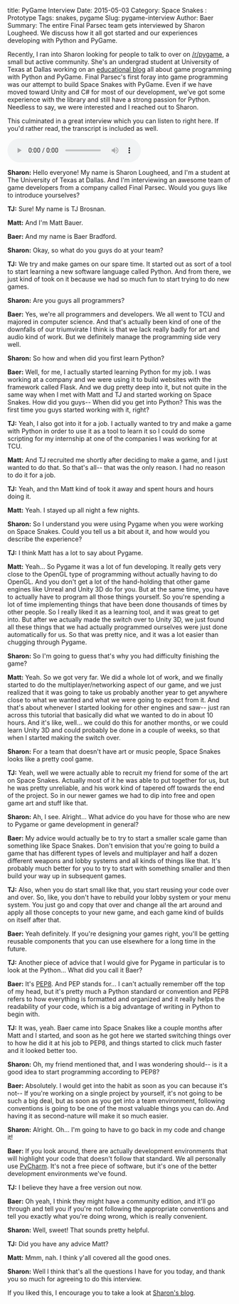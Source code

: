 title: PyGame Interview
Date: 2015-05-03
Category: Space Snakes : Prototype
Tags: snakes, pygame
Slug: pygame-interview
Author: Baer
Summary: The entire Final Parsec team gets interviewed by Sharon Lougheed. We discuss how it all got started and our experiences developing with Python and PyGame.

Recently, I ran into Sharon looking for people to talk to over on [/r/pygame](http://www.reddit.com/r/pygame/), a small but active community.
She's an undergrad student at University of Texas at Dallas working on an [educational blog](http://learningpygame.blogspot.com/) all about game programming with Python and PyGame.
Final Parsec's first foray into game programming was our attempt to build Space Snakes with PyGame.
Even if we have moved toward Unity and C# for most of our development, we've got some experience with the library and still have a strong passion for Python.
Needless to say, we were interested and I reached out to Sharon.

This culminated in a great interview which you can listen to right here. If you'd rather read, the transcript is included as well.

<audio controls>
  <source src="/static/audio/PyGameInterview.mp3" type="audio/mpeg">
</audio>

**Sharon:** Hello everyone!  My name is Sharon Lougheed, and I'm a student at The University of Texas at Dallas.  And I'm interviewing an awesome team of game developers from a company called Final Parsec.  Would you guys like to introduce yourselves?

**TJ:** Sure!  My name is TJ Brosnan.

**Matt:** And I'm Matt Bauer.

**Baer:** And my name is Baer Bradford.

**Sharon:** Okay, so what do you guys do at your team?

**TJ:** We try and make games on our spare time.  It started out as sort of a tool to start learning a new software language called Python.  And from there, we just kind of took on it because we had so much fun to start trying to do new games.

**Sharon:** Are you guys all programmers?

**Baer:** Yes, we're all programmers and developers.  We all went to TCU and majored in computer science.  And that's actually been kind of one of the downfalls of our triumvirate I think is that we lack really badly for art and audio kind of work.  But we definitely manage the programming side very well.

**Sharon:** So how and when did you first learn Python?

**Baer:** Well, for me, I actually started learning Python for my job.  I was working at a company and we were using it to build websites with the framework called Flask.  And we dug pretty deep into it, but not quite in the same way when I met with Matt and TJ and started working on Space Snakes.  How did you guys-- When did you get into Python?  This was the first time you guys started working with it, right?

**TJ:** Yeah, I also got into it for a job.  I actually wanted to try and make a game with Python in order to use it as a tool to learn it so I could do some scripting for my internship at one of the companies I was working for at TCU.

**Matt:** And TJ recruited me shortly after deciding to make a game, and I just wanted to do that.  So that's all-- that was the only reason.  I had no reason to do it for a job.

**TJ:** Yeah, and thn Matt kind of took it away and spent hours and hours doing it.

**Matt:** Yeah.  I stayed up all night a few nights.

**Sharon:** So I understand you were using Pygame when you were working on Space Snakes.  Could you tell us a bit about it, and how would you describe the experience?

**TJ:** I think Matt has a lot to say about Pygame.

**Matt:** Yeah... So Pygame it was a lot of fun developing.  It really gets very close to the OpenGL type of programming without actually having to do OpenGL.  And you don't get a lot of the hand-holding that other game engines like Unreal and Unity 3D do for you.  But at the same time, you have to actually have to program all those things yourself.  So you're spending a lot of time implementing things that have been done thousands of times by other people.  So I really liked it as a learning tool, and it was great to get into.  But after we actually made the switch over to Unity 3D, we just found all these things that we had actually programmed ourselves were just done automatically for us.  So that was pretty nice, and it was a lot easier than chugging through Pygame.

**Sharon:** So I'm going to guess that's why you had difficulty finishing the game?

**Matt:** Yeah.  So we got very far.  We did a whole lot of work, and we finally started to do the multiplayer/networking aspect of our game, and we just realized that it was going to take us probably another year to get anywhere close to what we wanted and what we were going to expect from it.  And that's about whenever I started looking for other engines and saw-- just ran across this tutorial that basically did what we wanted to do in about 10 hours.  And it's like, well... we could do this for another months, or we could learn Unity 3D and could probably be done in a couple of weeks, so that when I started making the switch over.

**Sharon:** For a team that doesn't have art or music people, Space Snakes looks like a pretty cool game.

**TJ:** Yeah, well we were actually able to recruit my friend for some of the art on Space Snakes.  Actually most of it he was able to put together for us, but he was pretty unreliable, and his work kind of tapered off towards the end of the project.  So in our newer games we had to dip into free and open game art and stuff like that.

**Sharon:** Ah, I see.  Alright... What advice do you have for those who are new to Pygame or game development in general?

**Baer:** My advice would actually be to try to start a smaller scale game than something like Space Snakes.  Don't envision that you're going to build a game that has different types of levels and multiplayer and half a dozen different weapons and lobby systems and all kinds of things like that.  It's probably much better for you to try to start with something smaller and then build your way up in subsequent games.

**TJ:** Also, when you do start small like that, you start reusing your code over and over.  So, like, you don't have to rebuild your lobby system or your menu system.  You just go and copy that over and change all the art around and apply all those concepts to your new game, and each game kind of builds on itself after that.

**Baer:** Yeah definitely.  If you're designing your games right, you'll be getting reusable components that you can use elsewhere for a long time in the future.

**TJ:** Another piece of advice that I would give for Pygame in particular is to look at the Python...  What did you call it Baer?

**Baer:** It's [PEP8](https://www.python.org/dev/peps/pep-0008/).  And PEP stands for... I can't actually remember off the top of my head, but it's pretty much a Python standard or convention and PEP8 refers to how everything is formatted and organized and it really helps the readability of your code, which is a big advantage of writing in Python to begin with.

**TJ:** It was, yeah.  Baer came into Space Snakes like a couple months after Matt and I started, and soon as he got here we started switching things over to how he did it at his job to PEP8, and things started to click much faster and it looked better too.

**Sharon:** Oh, my friend mentioned that, and I was wondering should-- is it a good idea to start programming according to PEP8?

**Baer:** Absolutely.  I would get into the habit as soon as you can because it's not-- If you're working on a single project by yourself, it's not going to be such a big deal, but as soon as you get into a team environment, following conventions is going to be one of the most valuable things you can do.  And having it as second-nature will make it so much easier.

**Sharon:** Alright.  Oh... I'm going to have to go back in my code and change it!

**Baer:** If you look around, there are actually development environments that will highlight your code that doesn't follow that standard.  We all personally use [PyCharm](http://www.jetbrains.com/pycharm/).  It's not a free piece of software, but it's one of the better development environments we've found.

**TJ:** I believe they have a free version out now.

**Baer:** Oh yeah, I think they might have a community edition, and it'll go through and tell you if you're not following the appropriate conventions and tell you exactly what you're doing wrong, which is really convenient.

**Sharon:** Well, sweet!  That sounds pretty helpful.

**TJ:** Did you have any advice Matt?

**Matt:** Mmm, nah.  I think y'all covered all the good ones.

**Sharon:** Well I think that's all the questions I have for you today, and thank you so much for agreeing to do this interview.

If you liked this, I encourage you to take a look at [Sharon's blog](http://learningpygame.blogspot.com/).